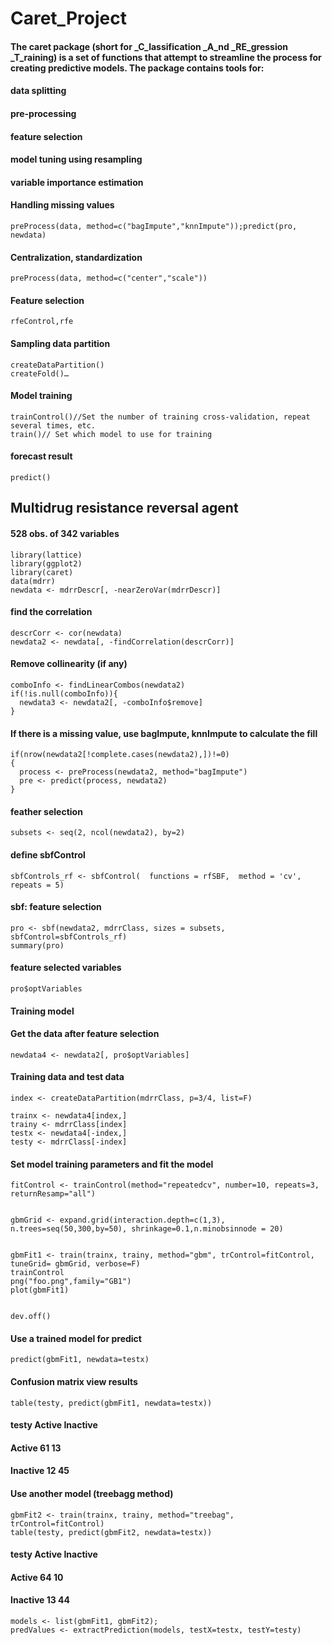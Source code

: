 # Caret_Project
#### The caret package (short for _C_lassification _A_nd _RE_gression _T_raining) is a set of functions that attempt to streamline the process for creating predictive models. The package contains tools for:
#### data splitting
#### pre-processing
#### feature selection
#### model tuning using resampling
#### variable importance estimation
#### Handling missing values
```
preProcess(data, method=c("bagImpute","knnImpute"));predict(pro, newdata)
```
#### Centralization, standardization
```
preProcess(data, method=c("center","scale"))
```
#### Feature selection
```
rfeControl,rfe
```
#### Sampling data partition
```
createDataPartition()
createFold()…
```
#### Model training
```
trainControl()//Set the number of training cross-validation, repeat several times, etc.
train()// Set which model to use for training
```
#### forecast result
```
predict()
```
## Multidrug resistance reversal agent
#### 528 obs. of  342 variables

```
library(lattice)
library(ggplot2)
library(caret)
data(mdrr)
newdata <- mdrrDescr[, -nearZeroVar(mdrrDescr)]
```
#### find the correlation
```
descrCorr <- cor(newdata)
newdata2 <- newdata[, -findCorrelation(descrCorr)]
```
#### Remove collinearity (if any)
```
comboInfo <- findLinearCombos(newdata2)
if(!is.null(comboInfo)){
  newdata3 <- newdata2[, -comboInfo$remove]
} 
```

#### If there is a missing value, use bagImpute, knnImpute to calculate the fill
```
if(nrow(newdata2[!complete.cases(newdata2),])!=0)
{
  process <- preProcess(newdata2, method="bagImpute")
  pre <- predict(process, newdata2)
}
```
#### feather selection
```
subsets <- seq(2, ncol(newdata2), by=2)
```
#### define sbfControl
```
sbfControls_rf <- sbfControl(  functions = rfSBF,  method = 'cv',  repeats = 5)

```
#### sbf: feature selection
```
pro <- sbf(newdata2, mdrrClass, sizes = subsets, sbfControl=sbfControls_rf)
summary(pro)
```
####  feature selected variables
```
pro$optVariables

```
#### Training model
#### Get the data after feature selection
```
newdata4 <- newdata2[, pro$optVariables]
```
#### Training data and test data
```
index <- createDataPartition(mdrrClass, p=3/4, list=F)

trainx <- newdata4[index,]
trainy <- mdrrClass[index]
testx <- newdata4[-index,]
testy <- mdrrClass[-index]
```
#### Set model training parameters and fit the model
```
fitControl <- trainControl(method="repeatedcv", number=10, repeats=3, returnResamp="all")


gbmGrid <- expand.grid(interaction.depth=c(1,3), n.trees=seq(50,300,by=50), shrinkage=0.1,n.minobsinnode = 20)


gbmFit1 <- train(trainx, trainy, method="gbm", trControl=fitControl, tuneGrid= gbmGrid, verbose=F)
trainControl
png("foo.png",family="GB1")
plot(gbmFit1)


dev.off()
```
#### Use a trained model for predict
```
predict(gbmFit1, newdata=testx)
```
#### Confusion matrix view results
```
table(testy, predict(gbmFit1, newdata=testx))
```
#### testy      Active Inactive
#### Active       61       13
#### Inactive     12       45

#### Use another model (treebagg method)
```
gbmFit2 <- train(trainx, trainy, method="treebag", trControl=fitControl)
table(testy, predict(gbmFit2, newdata=testx))
```
#### testy      Active Inactive
####   Active       64       10
####   Inactive     13       44

```
models <- list(gbmFit1, gbmFit2);
predValues <- extractPrediction(models, testX=testx, testY=testy)
```
